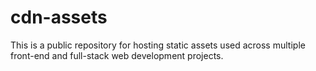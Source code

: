 # cdn-assets
This is a public repository for hosting static assets used across multiple front-end and full-stack web development projects.
